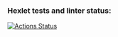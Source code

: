 ### Hexlet tests and linter status:
[![Actions Status](https://github.com/vnirv/frontend-project-46/workflows/hexlet-check/badge.svg)](https://github.com/vnirv/frontend-project-46/actions)